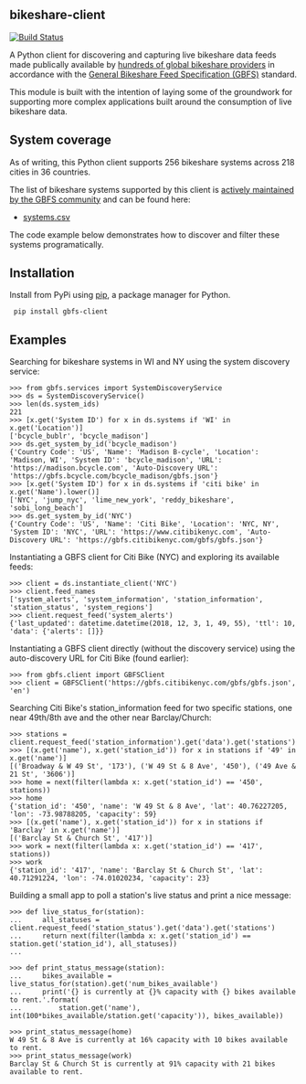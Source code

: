 bikeshare-client
----------------
[![Build Status](https://travis-ci.org/jakehadar/bikeshare-client.svg?branch=master)](https://travis-ci.org/jakehadar/bikeshare-client)

A Python client for discovering and capturing live bikeshare data feeds made publically available by [hundreds of global bikeshare providers](https://raw.githubusercontent.com/NABSA/gbfs/master/systems.csv) in accordance with the [General Bikeshare Feed Specification (GBFS)](https://github.com/NABSA/gbfs/blob/master/gbfs.md) standard.

This module is built with the intention of laying some of the groundwork for supporting more complex applications built around the consumption of live bikeshare data.


System coverage
---------------

As of writing, this Python client supports 256 bikeshare systems across 218 cities in 36 countries.

The list of bikeshare systems supported by this client is [actively maintained by the GBFS community](https://github.com/NABSA/gbfs/blob/master/README.md#systems-implementing-gbfs) and can be found here:
* [systems.csv](https://raw.githubusercontent.com/NABSA/gbfs/master/systems.csv)

The code example below demonstrates how to discover and filter these systems programatically.


Installation
------------

Install from PyPi using
[pip](http://www.pip-installer.org/en/latest/), a package manager for
Python.

``` {.sourceCode .bash}
 pip install gbfs-client
```

Examples
--------

Searching for bikeshare systems in WI and NY using the system discovery service:

``` {.sourceCode .python}
>>> from gbfs.services import SystemDiscoveryService
>>> ds = SystemDiscoveryService()
>>> len(ds.system_ids)
221
>>> [x.get('System ID') for x in ds.systems if 'WI' in x.get('Location')]
['bcycle_bublr', 'bcycle_madison']
>>> ds.get_system_by_id('bcycle_madison')
{'Country Code': 'US', 'Name': 'Madison B-cycle', 'Location': 'Madison, WI', 'System ID': 'bcycle_madison', 'URL': 'https://madison.bcycle.com', 'Auto-Discovery URL': 'https://gbfs.bcycle.com/bcycle_madison/gbfs.json'}
>>> [x.get('System ID') for x in ds.systems if 'citi bike' in x.get('Name').lower()]
['NYC', 'jump_nyc', 'lime_new_york', 'reddy_bikeshare', 'sobi_long_beach']
>>> ds.get_system_by_id('NYC')
{'Country Code': 'US', 'Name': 'Citi Bike', 'Location': 'NYC, NY', 'System ID': 'NYC', 'URL': 'https://www.citibikenyc.com', 'Auto-Discovery URL': 'https://gbfs.citibikenyc.com/gbfs/gbfs.json'}
```

Instantiating a GBFS client for Citi Bike (NYC) and exploring its available feeds:

```
>>> client = ds.instantiate_client('NYC')
>>> client.feed_names
['system_alerts', 'system_information', 'station_information', 'station_status', 'system_regions']
>>> client.request_feed('system_alerts')
{'last_updated': datetime.datetime(2018, 12, 3, 1, 49, 55), 'ttl': 10, 'data': {'alerts': []}}
```

Instantiating a GBFS client directly (without the discovery service) using the auto-discovery URL for Citi Bike (found earlier):

```{.sourceCode .python}
>>> from gbfs.client import GBFSClient
>>> client = GBFSClient('https://gbfs.citibikenyc.com/gbfs/gbfs.json', 'en')
```

Searching Citi Bike's station_information feed for two specific stations, one near 49th/8th ave and the other near Barclay/Church:

```
>>> stations = client.request_feed('station_information').get('data').get('stations')
>>> [(x.get('name'), x.get('station_id')) for x in stations if '49' in x.get('name')]
[('Broadway & W 49 St', '173'), ('W 49 St & 8 Ave', '450'), ('49 Ave & 21 St', '3606')]
>>> home = next(filter(lambda x: x.get('station_id') == '450', stations))
>>> home
{'station_id': '450', 'name': 'W 49 St & 8 Ave', 'lat': 40.76227205, 'lon': -73.98788205, 'capacity': 59}
>>> [(x.get('name'), x.get('station_id')) for x in stations if 'Barclay' in x.get('name')]
[('Barclay St & Church St', '417')]
>>> work = next(filter(lambda x: x.get('station_id') == '417', stations))
>>> work
{'station_id': '417', 'name': 'Barclay St & Church St', 'lat': 40.71291224, 'lon': -74.01020234, 'capacity': 23}
```

Building a small app to poll a station's live status and print a nice message:

```{.sourceCode .python}
>>> def live_status_for(station):
...     all_statuses = client.request_feed('station_status').get('data').get('stations')
...     return next(filter(lambda x: x.get('station_id') == station.get('station_id'), all_statuses))
...

>>> def print_status_message(station):
...     bikes_available = live_status_for(station).get('num_bikes_available')
...     print('{} is currently at {}% capacity with {} bikes available to rent.'.format(
...         station.get('name'), int(100*bikes_available/station.get('capacity')), bikes_available))

>>> print_status_message(home)
W 49 St & 8 Ave is currently at 16% capacity with 10 bikes available to rent.
>>> print_status_message(work)
Barclay St & Church St is currently at 91% capacity with 21 bikes available to rent.
```

